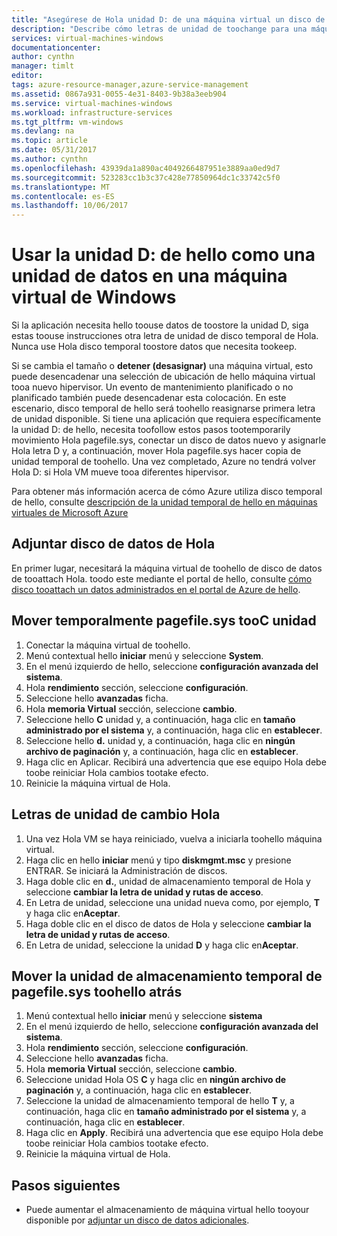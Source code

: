 ```yaml
---
title: "Asegúrese de Hola unidad D: de una máquina virtual un disco de datos | Documentos de Microsoft"
description: "Describe cómo letras de unidad de toochange para una máquina virtual de Windows para que puedan utilizar unidad D: de hello como una unidad de datos."
services: virtual-machines-windows
documentationcenter: 
author: cynthn
manager: timlt
editor: 
tags: azure-resource-manager,azure-service-management
ms.assetid: 0867a931-0055-4e31-8403-9b38a3eeb904
ms.service: virtual-machines-windows
ms.workload: infrastructure-services
ms.tgt_pltfrm: vm-windows
ms.devlang: na
ms.topic: article
ms.date: 05/31/2017
ms.author: cynthn
ms.openlocfilehash: 43939da1a890ac4049266487951e3889aa0ed9d7
ms.sourcegitcommit: 523283cc1b3c37c428e77850964dc1c33742c5f0
ms.translationtype: MT
ms.contentlocale: es-ES
ms.lasthandoff: 10/06/2017
---
```

# <a name="use-hello-d-drive-as-a-data-drive-on-a-windows-vm"></a>Usar la unidad D: de hello como una unidad de datos en una máquina virtual de Windows
Si la aplicación necesita hello toouse datos de toostore la unidad D, siga estas toouse instrucciones otra letra de unidad de disco temporal de Hola. Nunca use Hola disco temporal toostore datos que necesita tookeep.

Si se cambia el tamaño o **detener (desasignar)** una máquina virtual, esto puede desencadenar una selección de ubicación de hello máquina virtual tooa nuevo hipervisor. Un evento de mantenimiento planificado o no planificado también puede desencadenar esta colocación. En este escenario, disco temporal de hello será toohello reasignarse primera letra de unidad disponible. Si tiene una aplicación que requiera específicamente la unidad D: de hello, necesita toofollow estos pasos tootemporarily movimiento Hola pagefile.sys, conectar un disco de datos nuevo y asignarle Hola letra D y, a continuación, mover Hola pagefile.sys hacer copia de unidad temporal de toohello. Una vez completado, Azure no tendrá volver Hola D: si Hola VM mueve tooa diferentes hipervisor.

Para obtener más información acerca de cómo Azure utiliza disco temporal de hello, consulte [descripción de la unidad temporal de hello en máquinas virtuales de Microsoft Azure](https://blogs.msdn.microsoft.com/mast/2013/12/06/understanding-the-temporary-drive-on-windows-azure-virtual-machines/)

## <a name="attach-hello-data-disk"></a>Adjuntar disco de datos de Hola
En primer lugar, necesitará la máquina virtual de toohello de disco de datos de tooattach Hola. toodo este mediante el portal de hello, consulte [cómo disco tooattach un datos administrados en el portal de Azure de hello](attach-managed-disk-portal.md).

## <a name="temporarily-move-pagefilesys-tooc-drive"></a>Mover temporalmente pagefile.sys tooC unidad
1. Conectar la máquina virtual de toohello. 
2. Menú contextual hello **iniciar** menú y seleccione **System**.
3. En el menú izquierdo de hello, seleccione **configuración avanzada del sistema**.
4. Hola **rendimiento** sección, seleccione **configuración**.
5. Seleccione hello **avanzadas** ficha.
6. Hola **memoria Virtual** sección, seleccione **cambio**.
7. Seleccione hello **C** unidad y, a continuación, haga clic en **tamaño administrado por el sistema** y, a continuación, haga clic en **establecer**.
8. Seleccione hello **d.** unidad y, a continuación, haga clic en **ningún archivo de paginación** y, a continuación, haga clic en **establecer**.
9. Haga clic en Aplicar. Recibirá una advertencia que ese equipo Hola debe toobe reiniciar Hola cambios tootake efecto.
10. Reinicie la máquina virtual de Hola.

## <a name="change-hello-drive-letters"></a>Letras de unidad de cambio Hola
1. Una vez Hola VM se haya reiniciado, vuelva a iniciarla toohello máquina virtual.
2. Haga clic en hello **iniciar** menú y tipo **diskmgmt.msc** y presione ENTRAR. Se iniciará la Administración de discos.
3. Haga doble clic en **d.**, unidad de almacenamiento temporal de Hola y seleccione **cambiar la letra de unidad y rutas de acceso**.
4. En Letra de unidad, seleccione una unidad nueva como, por ejemplo, **T** y haga clic en**Aceptar**. 
5. Haga doble clic en el disco de datos de Hola y seleccione **cambiar la letra de unidad y rutas de acceso**.
6. En Letra de unidad, seleccione la unidad **D** y haga clic en**Aceptar**. 

## <a name="move-pagefilesys-back-toohello-temporary-storage-drive"></a>Mover la unidad de almacenamiento temporal de pagefile.sys toohello atrás
1. Menú contextual hello **iniciar** menú y seleccione **sistema**
2. En el menú izquierdo de hello, seleccione **configuración avanzada del sistema**.
3. Hola **rendimiento** sección, seleccione **configuración**.
4. Seleccione hello **avanzadas** ficha.
5. Hola **memoria Virtual** sección, seleccione **cambio**.
6. Seleccione unidad Hola OS **C** y haga clic en **ningún archivo de paginación** y, a continuación, haga clic en **establecer**.
7. Seleccione la unidad de almacenamiento temporal de hello **T** y, a continuación, haga clic en **tamaño administrado por el sistema** y, a continuación, haga clic en **establecer**.
8. Haga clic en **Apply**. Recibirá una advertencia que ese equipo Hola debe toobe reiniciar Hola cambios tootake efecto.
9. Reinicie la máquina virtual de Hola.

## <a name="next-steps"></a>Pasos siguientes
* Puede aumentar el almacenamiento de máquina virtual hello tooyour disponible por [adjuntar un disco de datos adicionales](attach-managed-disk-portal.md).

